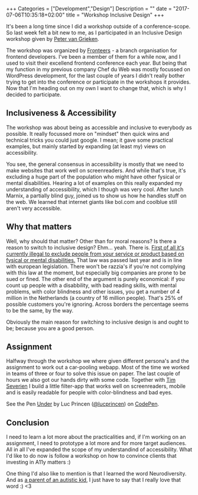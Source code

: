 +++
Categories = ["Development","Design"]
Description = ""
date = "2017-07-06T10:35:18+02:00"
title = "Workshop Inclusive Design"
+++

It's been a long time since I did a workshop outside of a conference-scope. So last week felt a bit new to me, as I participated in an Inclusive Design workshop given by [Peter van Grieken](https://twitter.com/petervangrieken).

The workshop was organized by [Fronteers](https://fronteers.nl) - a branch organisation for frontend developers.
I've been a member of them for a while now, and I used to visit their excellend frontend conference each year.
But being that my function in my previous company Chef du Web was mostly focussed on WordPress development, for the last couple of years I didn't really bother trying to get into the conference or participate in the workshops it provides. Now that I'm heading out on my own I want to change that, which is why I decided to participate.

## Inclusiveness & Accessibility
The workshop was about being as accessible and inclusive to everybody as possible. It really focussed more on "mindset" then quick wins and technical tricks you could just google. I mean; it gave some practical examples, but mainly started by expanding (at least my) views on accessibility.

You see, the general consensus in accessibility is mostly that we need to make websites that work well on screenreaders. And while that's true, it's excluding a huge part of the population who might have other fysical or mental disabilities. Hearing a lot of examples on this really expanded my understanding of accessibility, which I though was very cool. After lunch Marnix, a partially blind guy, joined us to show us how he handles stuff on the web. We learned that internet giants like bol.com and coolblue still aren't very accessible. 

## Why that matters
Well, why should that matter? Other than for moral reasons? Is there a reason to switch to inclusive design? Ehm... yeah. There is. [First of all it's currently illegal to exclude people from your service or product based on fysical or mental disabilities.](http://www.euroblind.org/convention/article-21--freedom-of-expression-and-access-to-information/nr/1333) That law was passed last year and is in line with european legislation. There won't be razzia's if you're not complying with this law at the moment, but especially big companies are prone to be sued or fined. The other end of the argument is purely economical: if you count up people with a disabbility, with bad reading skills, with mental problems, with color blindness and other issues, you get a number of 4 million in the Netherlands (a country of 16 million people). That's 25% of possible customers you're ignoring. Across borders the percentage seems to be the same, by the way.

Obviously the main reason for switching to inclusive design is and ought to be; because you are a good person.

## Assignment
Halfway through the workshop we where given different persona's and the assignment to work out a car-pooling webapp. Most of the time we worked in teams of three or four to solve this issue on paper. The last couple of hours we also got our hands dirty with some code. Together with [Tim Severien](https://twitter.com/TimSeverien) I build a little filter-app that works well on screenreaders, mobile and is easily readable for people with color-blindness and bad eyes. 

<p data-height="408" data-theme-id="0" data-slug-hash="jwZXKa" data-default-tab="result" data-user="lucprincen" data-embed-version="2" data-pen-title="Under" class="codepen">See the Pen <a href="https://codepen.io/lucprincen/pen/jwZXKa/">Under</a> by Luc Princen (<a href="https://codepen.io/lucprincen">@lucprincen</a>) on <a href="https://codepen.io">CodePen</a>.</p>
<script async src="https://production-assets.codepen.io/assets/embed/ei.js"></script>

## Conclusion
I need to learn a lot more about the practicalities and, if I'm working on an assignment, I need to prototype a lot more and for more target audiences. All in all I've expanded the scope of my understandind of accessibility. What I'd like to do now is follow a workshop on how to convince clients that investing in A11y matters :)

One thing I'd also like to mention is that I learned the word Neurodiversity. And as [a parent of an autistic kid](/my-kid-has-a-merge-error/), I just have to say that I really love that word :) <3
